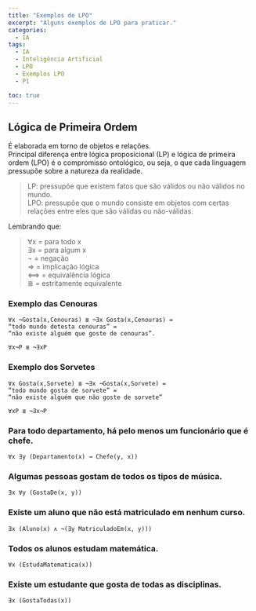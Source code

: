 ```yaml
---
title: "Exemplos de LPO"
excerpt: "Alguns exemplos de LPO para praticar."
categories:
  - IA
tags:
  - IA
  - Inteligência Artificial
  - LPO
  - Exemplos LPO
  - P1

toc: true
---
```


## Lógica de Primeira Ordem

É elaborada em torno de objetos e relações.  
Principal diferença entre lógica proposicional (LP) e lógica de primeira ordem (LPO) é o compromisso ontológico, ou seja, o que cada linguagem pressupõe sobre a natureza da realidade.  

> LP: pressupõe que existem fatos que são válidos ou não válidos no mundo.  
> LPO: pressupõe que o mundo consiste em objetos com certas relações entre eles que são válidas ou não-válidas.  

Lembrando que:  

> ∀x = para todo x  
> ∃x = para algum x  
> ¬ = negação  
> ⇒ = implicação lógica  
> ⟺ = equivalência lógica  
> ≣  = estritamente equivalente  

### Exemplo das Cenouras

    ∀x ¬Gosta(x,Cenouras) ≣ ¬∃x Gosta(x,Cenouras) =
    “todo mundo detesta cenouras” =
    “não existe alguém que goste de cenouras”.

    ∀x¬P ≣ ¬∃xP

### Exemplo dos Sorvetes

    ∀x Gosta(x,Sorvete) ≣ ¬∃x ¬Gosta(x,Sorvete) =
    “todo mundo gosta de sorvete” =
    “não existe alguém que não goste de sorvete”

    ∀xP ≣ ¬∃x¬P

### Para todo departamento, há pelo menos um funcionário que é chefe.

    ∀x ∃y (Departamento(x) → Chefe(y, x))

### Algumas pessoas gostam de todos os tipos de música.

    ∃x ∀y (GostaDe(x, y))

### Existe um aluno que não está matriculado em nenhum curso.

    ∃x (Aluno(x) ∧ ¬(∃y MatriculadoEm(x, y)))

### Todos os alunos estudam matemática.

    ∀x (EstudaMatematica(x))

### Existe um estudante que gosta de todas as disciplinas.

    ∃x (GostaTodas(x))